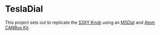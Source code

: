 # TeslaDial

This project sets out to replicate the [S3XY Knob](https://enhauto.com/knob) using an [M5Dial](https://shop.m5stack.com/products/m5stack-dial-esp32-s3-smart-rotary-knob-w-1-28-round-touch-screen) and [Atom CANBus Kit](https://shop.m5stack.com/products/atom-canbus-kit-ca-is3050g).
